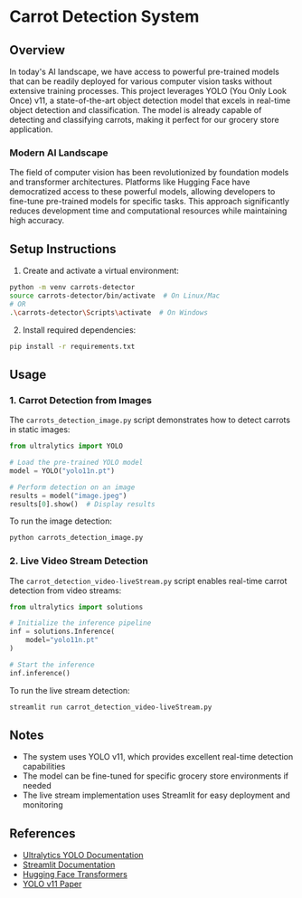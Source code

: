 # Carrot Detection System

## Overview

In today's AI landscape, we have access to powerful pre-trained models that can be readily deployed for various computer vision tasks without extensive training processes. This project leverages YOLO (You Only Look Once) v11, a state-of-the-art object detection model that excels in real-time object detection and classification. The model is already capable of detecting and classifying carrots, making it perfect for our grocery store application.

### Modern AI Landscape

The field of computer vision has been revolutionized by foundation models and transformer architectures. Platforms like Hugging Face have democratized access to these powerful models, allowing developers to fine-tune pre-trained models for specific tasks. This approach significantly reduces development time and computational resources while maintaining high accuracy.

## Setup Instructions

1. Create and activate a virtual environment:
```bash
python -m venv carrots-detector
source carrots-detector/bin/activate  # On Linux/Mac
# OR
.\carrots-detector\Scripts\activate  # On Windows
```

2. Install required dependencies:
```bash
pip install -r requirements.txt
```

## Usage

### 1. Carrot Detection from Images

The `carrots_detection_image.py` script demonstrates how to detect carrots in static images:

```python
from ultralytics import YOLO

# Load the pre-trained YOLO model
model = YOLO("yolo11n.pt")

# Perform detection on an image
results = model("image.jpeg")
results[0].show()  # Display results
```

To run the image detection:
```bash
python carrots_detection_image.py
```

### 2. Live Video Stream Detection

The `carrot_detection_video-liveStream.py` script enables real-time carrot detection from video streams:

```python
from ultralytics import solutions

# Initialize the inference pipeline
inf = solutions.Inference(
    model="yolo11n.pt"
)

# Start the inference
inf.inference()
```

To run the live stream detection:
```bash
streamlit run carrot_detection_video-liveStream.py
```

## Notes

- The system uses YOLO v11, which provides excellent real-time detection capabilities
- The model can be fine-tuned for specific grocery store environments if needed
- The live stream implementation uses Streamlit for easy deployment and monitoring

## References

- [Ultralytics YOLO Documentation](https://docs.ultralytics.com/)
- [Streamlit Documentation](https://docs.streamlit.io/)
- [Hugging Face Transformers](https://huggingface.co/docs/transformers/index)
- [YOLO v11 Paper](https://arxiv.org/abs/2410.17725)
